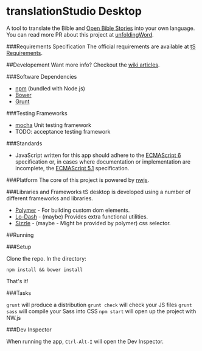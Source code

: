 translationStudio Desktop
========================

A tool to translate the Bible and [Open Bible Stories](http://distantshores.org/openbiblestories) into your own language. You can read more PR about this project at [unfoldingWord](https://unfoldingword.org/apps/#tS).

###Requirements Specification
The official requirements are available at [tS Requirements](https://github.com/unfoldingWord-dev/ts-requirements).

##Developement
Want more info? Checkout the [wiki articles](https://github.com/unfoldingWord-dev/ts-desktop/wiki).

###Software Dependencies
* [npm](http://nodejs.org/) (bundled with Node.js)
* [Bower](http://bower.io/)
* [Grunt](http://gruntjs.com/)

###Testing Frameworks
* [mocha](http://mochajs.org/) Unit testing framework
* TODO: acceptance testing framework

###Standards
* JavaScript written for this app should adhere to the [ECMAScript 6](https://github.com/lukehoban/es6features) specification or, in cases where documentation or implementation are incomplete, the [ECMAScript 5.1](http://www.ecma-international.org/ecma-262/5.1/) specification.

###Platform
The core of this project is powered by [nwjs](https://github.com/nwjs/nw.js).

###Libraries and Frameworks
tS desktop is developed using a number of different frameworks and libraries.

* [Polymer](https://www.polymer-project.org) - For building custom dom elements.
* [Lo-Dash](https://lodash.com/) - (maybe) Provides extra functional utilities.
* [Sizzle](http://sizzlejs.com/) - (maybe - Might be provided by polymer) css selector.

##Running

###Setup

Clone the repo. In the directory:

`npm install && bower install`

That's it!

###Tasks

`grunt` will produce a distribution
`grunt check` will check your JS files
`grunt sass` will compile your Sass into CSS
`npm start` will open up the project with NW.js

###Dev Inspector

When running the app, `Ctrl-Alt-I` will open the Dev Inspector.
